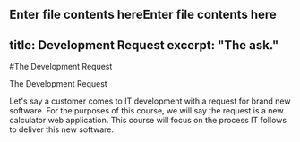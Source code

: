Enter file contents hereEnter file contents here
---
title: Development Request
excerpt: "The ask."
---

#The Development Request

The Development Request

Let's say a customer comes to IT development with a request for brand new software. For the purposes of this course, we will say the request is a new calculator web application. This course will focus on the process IT follows to deliver this new software.
